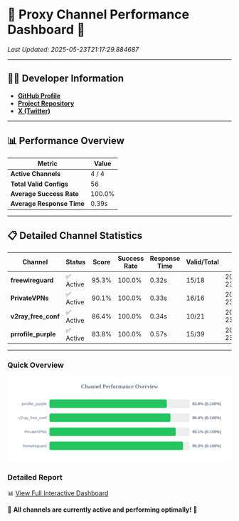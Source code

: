 # 🌟 Proxy Channel Performance Dashboard 🌟

_Last Updated: 2025-05-23T21:17:29.884687_

---

## 👩‍💻 Developer Information

- **[GitHub Profile](https://github.com/4n0nymou3)**  
- **[Project Repository](https://github.com/4n0nymou3/multi-proxy-config-fetcher)**  
- **[X (Twitter)](https://x.com/4n0nymou3)**  

---

## 📊 Performance Overview

| Metric                | Value       |
|-----------------------|-------------|
| **Active Channels**   | 4 / 4       |
| **Total Valid Configs** | 56          |
| **Average Success Rate** | 100.0%      |
| **Average Response Time** | 0.39s       |

---

## 📋 Detailed Channel Statistics

| Channel          | Status     | Score  | Success Rate | Response Time | Valid/Total | Last Success               |
|------------------|------------|--------|--------------|---------------|-------------|----------------------------|
| **freewireguard**  | ✅ Active  | 95.3%  | 100.0% | 0.32s         | 15/18       | 2025-05-23T21:17:29.883061 |
| **PrivateVPNs**  | ✅ Active  | 90.1%  | 100.0% | 0.33s         | 16/16       | 2025-05-23T21:17:29.533947 |
| **v2ray_free_conf**  | ✅ Active  | 86.4%  | 100.0% | 0.34s         | 10/21       | 2025-05-23T21:17:29.165142 |
| **prrofile_purple**  | ✅ Active  | 83.8%  | 100.0% | 0.57s         | 15/39       | 2025-05-23T21:17:28.788931 |

---

### Quick Overview
<div align="center">
  <a href="https://raw.githubusercontent.com/nullluser/NullRepo/refs/heads/main/assets/channel_stats_chart.svg">
    <img src="https://raw.githubusercontent.com/nullluser/NullRepo/refs/heads/main/assets/channel_stats_chart.svg" alt="Source Performance Statistics" width="800">
  </a>
</div>

### Detailed Report
📊 [View Full Interactive Dashboard](https://htmlpreview.github.io/?https://github.com/nullluser/NullRepo/blob/main/assets/performance_report.html)

🎉 **All channels are currently active and performing optimally!** 🎉
